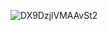 ![DX9DzjlVMAAvSt2](https://github.com/kundan181/Fan_Book/assets/93983780/9cb13489-9d77-4ee0-a44a-f70086a9c7be)

